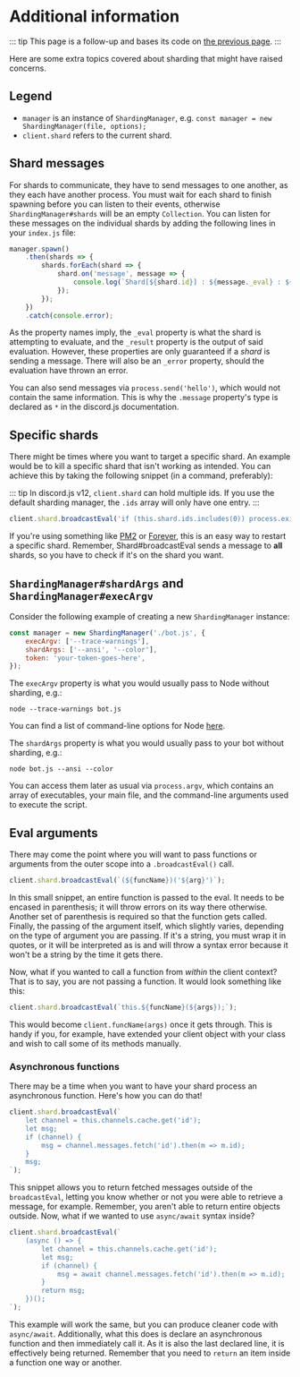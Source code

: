 # Additional information

::: tip
This page is a follow-up and bases its code on [the previous page](/sharding/).
:::

Here are some extra topics covered about sharding that might have raised concerns.

## Legend

* `manager` is an instance of `ShardingManager`, e.g. `const manager = new ShardingManager(file, options);`
* `client.shard` refers to the current shard.

## Shard messages

For shards to communicate, they have to send messages to one another, as they each have another process. You must wait for each shard to finish spawning before you can listen to their events, otherwise `ShardingManager#shards` will be an empty `Collection`. You can listen for these messages on the individual shards by adding the following lines in your `index.js` file:

```js
manager.spawn()
	.then(shards => {
		shards.forEach(shard => {
			shard.on('message', message => {
				console.log(`Shard[${shard.id}] : ${message._eval} : ${message._result}`);
			});
		});
	})
	.catch(console.error);
```

As the property names imply, the `_eval` property is what the shard is attempting to evaluate, and the `_result` property is the output of said evaluation. However, these properties are only guaranteed if a _shard_ is sending a message. There will also be an `_error` property, should the evaluation have thrown an error.

You can also send messages via `process.send('hello')`, which would not contain the same information. This is why the `.message` property's type is declared as `*` <DocsLink path="class/Shard?scrollTo=e-message">in the discord.js documentation</DocsLink>.

## Specific shards

There might be times where you want to target a specific shard. An example would be to kill a specific shard that isn't working as intended. You can achieve this by taking the following snippet (in a command, preferably):

::: tip
In discord.js v12, <DocsLink path="class/ShardClientUtil?scrollTo=ids">`client.shard`</DocsLink> can hold multiple ids. If you use the default sharding manager, the `.ids` array will only have one entry.
:::

```js
client.shard.broadcastEval('if (this.shard.ids.includes(0)) process.exit();');
```

If you're using something like [PM2](http://pm2.keymetrics.io/) or [Forever](https://github.com/foreverjs/forever), this is an easy way to restart a specific shard. Remember, <DocsLink path="class/ShardClientUtil?scrollTo=broadcastEval">Shard#broadcastEval</DocsLink> sends a message to **all** shards, so you have to check if it's on the shard you want.

## `ShardingManager#shardArgs` and `ShardingManager#execArgv`

Consider the following example of creating a new `ShardingManager` instance:

```js
const manager = new ShardingManager('./bot.js', {
	execArgv: ['--trace-warnings'],
	shardArgs: ['--ansi', '--color'],
	token: 'your-token-goes-here',
});
```

The `execArgv` property is what you would usually pass to Node without sharding, e.g.:

```
node --trace-warnings bot.js
```

You can find a list of command-line options for Node [here](https://nodejs.org/api/cli.html).

The `shardArgs` property is what you would usually pass to your bot without sharding, e.g.:

```
node bot.js --ansi --color
```

You can access them later as usual via `process.argv`, which contains an array of executables, your main file, and the command-line arguments used to execute the script.

## Eval arguments

There may come the point where you will want to pass functions or arguments from the outer scope into a `.broadcastEval()` call.

```js
client.shard.broadcastEval(`(${funcName})('${arg}')`);
```

In this small snippet, an entire function is passed to the eval. It needs to be encased in parenthesis; it will throw errors on its way there otherwise. Another set of parenthesis is required so that the function gets called. Finally, the passing of the argument itself, which slightly varies, depending on the type of argument you are passing. If it's a string, you must wrap it in quotes, or it will be interpreted as is and will throw a syntax error because it won't be a string by the time it gets there.

Now, what if you wanted to call a function from *within* the client context? That is to say, you are not passing a function. It would look something like this:

```js
client.shard.broadcastEval(`this.${funcName}(${args});`);
```

This would become `client.funcName(args)` once it gets through. This is handy if you, for example, have extended your client object with your class and wish to call some of its methods manually.

### Asynchronous functions

There may be a time when you want to have your shard process an asynchronous function. Here's how you can do that!

```js
client.shard.broadcastEval(`
	let channel = this.channels.cache.get('id');
	let msg;
	if (channel) {
		msg = channel.messages.fetch('id').then(m => m.id);
	}
	msg;
`);
```

This snippet allows you to return fetched messages outside of the `broadcastEval`, letting you know whether or not you were able to retrieve a message, for example. Remember, you aren't able to return entire objects outside. Now, what if we wanted to use `async/await` syntax inside?

```js
client.shard.broadcastEval(`
	(async () => {
		let channel = this.channels.cache.get('id');
		let msg;
		if (channel) {
			msg = await channel.messages.fetch('id').then(m => m.id);
		}
		return msg;
	})();
`);
```

This example will work the same, but you can produce cleaner code with `async/await`. Additionally, what this does is declare an asynchronous function and then immediately call it. As it is also the last declared line, it is effectively being returned. Remember that you need to `return` an item inside a function one way or another.

